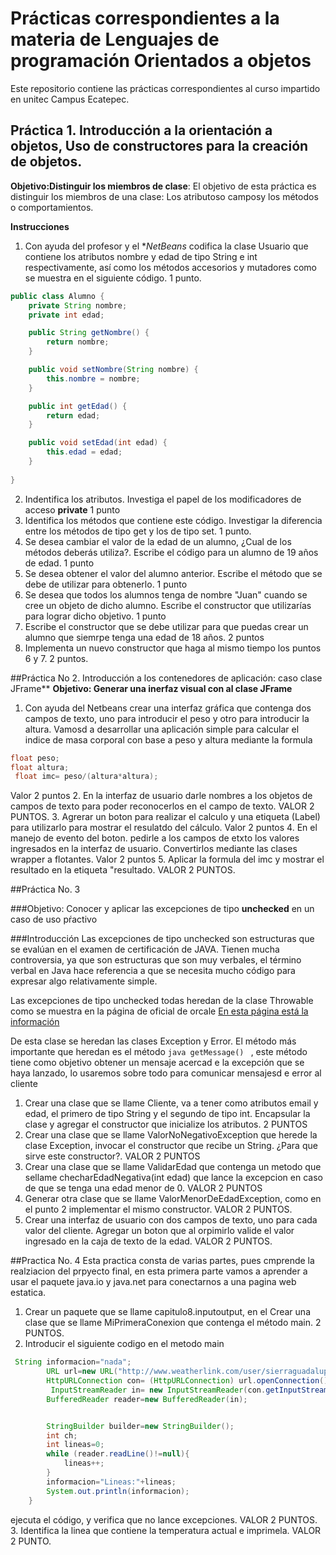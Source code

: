 # Prácticas correspondientes a la materia de Lenguajes de programación Orientados a objetos
Este repositorio contiene las prácticas correspondientes al curso impartido en unitec Campus Ecatepec.

## Práctica 1. Introducción a la orientación a objetos, Uso de constructores para la creación de objetos.

**Objetivo:Distinguir los miembros de clase**: El objetivo de esta práctica es distinguir los miembros de una clase: Los atributoso camposy los métodos o comportamientos.

**Instrucciones**
1. Con ayuda del profesor y el  **NetBeans* codifica la clase Usuario que contiene los atributos nombre y edad de tipo String e int respectivamente, así como los métodos accesorios y mutadores como se muestra en el siguiente código. 1 punto.

```java
public class Alumno {
    private String nombre;
    private int edad;

    public String getNombre() {
        return nombre;
    }

    public void setNombre(String nombre) {
        this.nombre = nombre;
    }

    public int getEdad() {
        return edad;
    }

    public void setEdad(int edad) {
        this.edad = edad;
    }
    
}
```

2. Indentifica los atributos. Investiga el papel de los modificadores de acceso **private** 1 punto
3. Identifica los métodos que contiene este código. Investigar la diferencia entre los métodos de tipo get y los de tipo set. 1 punto.
4. Se desea cambiar el valor de la edad de un alumno, ¿Cual de los métodos deberás utiliza?. Escribe el código para un alumno de 19 años de  edad. 1 punto
5. Se desea obtener el  valor del alumno anterior. Escribe el método que se debe de utilizar para obtenerlo. 1 punto
6.  Se desea que todos los alumnos tenga de nombre "Juan" cuando se cree un objeto de dicho alumno. Escribe el constructor que utilizarías para lograr dicho objetivo. 1 punto
7.  Escribe el constructor que se debe utilizar para que puedas crear un alumno que siemrpe tenga una edad de 18 años. 2 puntos
8.  Implementa un nuevo constructor que haga al mismo tiempo los puntos 6 y 7. 2 puntos.


##Práctica No 2. Introducción a los contenedores de aplicación: caso clase JFrame**
**Objetivo: Generar una inerfaz visual con al clase JFrame**

1. Con ayuda del Netbeans crear una interfaz gráfica que contenga dos campos de texto, uno para introducir el peso y otro para introducir la altura. Vamosd a desarrollar una aplicación simple para calcular el indice de masa corporal con base a peso y altura mediante la formula

 ```java
 float peso;
 float altura;
  float imc= peso/(altura*altura);
 ```
 Valor 2 puntos
2. En la interfaz de usuario darle  nombres a los objetos de campos de texto para poder  reconocerlos en el campo de texto. VALOR 2 PUNTOS.
3. Agrerar un boton para realizar el calculo y una etiqueta (Label) para utilizarlo para mostrar el resulatdo del cálculo. Valor 2 puntos
4. En el manejo de evento del boton. pedirle a los campos de etxto los valores ingresados en la interfaz de usuario. Convertirlos mediante las clases wrapper a flotantes. Valor 2 puntos
5. Aplicar la formula del imc y mostrar el resultado en la etiqueta "resultado. VALOR 2 PUNTOS.


##Práctica No. 3

###Objetivo: Conocer y aplicar las excepciones de tipo **unchecked** en un caso de uso pŕactivo

###Introducción
Las excepciones de tipo unchecked son estructuras que se evalúan en el examen de certificación de JAVA. Tienen mucha controversia, ya que son estructuras que son muy verbales, el término verbal en Java hace referencia a que se necesita mucho código para expresar algo relativamente simple.




Las excepciones de tipo unchecked todas heredan de la clase Throwable como se  muestra en la página de oficial de orcale
[En esta página está la información](http://docs.oracle.com/javase/8/docs/api/index.html)

De esta clase se heredan las clases Exception  y Error. El método más importante que heredan es el método  ```java getMessage() ``` , este método tiene como objetivo obtener un mensaje acercad e la excepción que se haya lanzado, lo usaremos sobre todo para comunicar mensajesd e error al cliente

1. Crear una clase que se llame Cliente, va a tener como atributos email y edad, el primero de tipo String y el segundo de tipo int. Encapsular la clase y agregar el constructor que inicialize los atributos. 2 PUNTOS
2. Crear una clase que se llame ValorNoNegativoException que herede la clase  Exception, invocar el constructor que recibe un String. ¿Para que sirve este constructor?. VALOR 2 PUNTOS
3. Crear una clase que se llame ValidarEdad que contenga un metodo que sellame checharEdadNegativa(int edad) que lance la excepcion en caso de que se tenga una edad menor de 0. VALOR 2 PUNTOS
4. Generar otra clase que se llame ValorMenorDeEdadException, como en el punto 2 implementar el mismo constructor. VALOR 2 PUNTOS.
5. Crear una interfaz de usuario con dos campos de texto, uno para cada valor del cliente. Agregar un boton que al orpimirlo valide el valor ingresado en la caja de texto de la edad. VALOR 2 PUNTOS.

##Practica No. 4 
Esta practica consta de varias partes, pues cmprende la realziacion del prpyecto final, en esta primera parte vamos a aprender a usar el paquete java.io y java.net para conectarnos a una pagina web estatica.

1. Crear un paquete que se llame capitulo8.inputoutput, en el Crear una clase que se llame MiPrimeraConexion que contenga el método main.      2 PUNTOS.
2. Introducir el siguiente codigo en el metodo main
```java
 String informacion="nada";
        URL url=new URL("http://www.weatherlink.com/user/sierraguadalupe/index.php?view=summary&headers=0");
        HttpURLConnection con= (HttpURLConnection) url.openConnection();
         InputStreamReader in= new InputStreamReader(con.getInputStream());
        BufferedReader reader=new BufferedReader(in);


        StringBuilder builder=new StringBuilder();
        int ch;
        int lineas=0;
        while (reader.readLine()!=null){
            lineas++;
        }
        informacion="Lineas:"+lineas;
        System.out.println(informacion);
    }
 ```

ejecuta el código, y verifica que no lance excepciones. VALOR 2 PUNTOS.
3. Identifica la linea que contiene la temperatura actual  e imprimela. VALOR 2 PUNTO.
